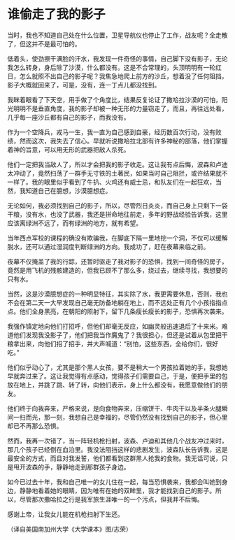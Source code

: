 # 谁偷走了我的影子

当时，我也不知道自己处在什么位置，卫星导航仪也停止了工作，战友呢？全走散了，但这并不是最可怕的。 

低着头，使劲擦干满脸的汗水，我发现一件奇怪的事情，自己脚下没有影子，无论我怎么转身，身后除了沙漠，什么都没有。这是不合常理的，头顶明明有一轮红日，怎么就照不出自己的影子呢？我焦急地爬上前方的沙丘，想着没了任何阻挡，影子大概就回来了，可是，没有，连一丁点儿都没找到。 

我眯着眼看了下天空，用手做了个角度比，结果反复论证了撒哈拉沙漠的可怕，阳光明明不是垂直角度，我的影子却被一种无形的力量窃走了，而且，再往远处看，几乎每一座沙丘都有自己的影子，而我没有。 

作为一个空降兵，戎马一生，我一直为自己感到自豪，经历数百次行动，没有败绩，然而这次，我失去了信心。早就听说撒哈拉北部有许多神秘的部落，他们掌握着神的旨意，可以用无形的武器把敌人杀死。 

他们一定把我当敌人了，所以才会把我的影子收走。这让我有点后悔，波森和卢迪太冲动了，竟然扫荡了一群手无寸铁的土著民，如果当时自己阻拦，或许结果就不一样了。我的眼里似乎看到了牛扒、火鸡还有威士忌，和队友们在一起狂欢，当然，我知道自己在臆想，沙漠臆想症。 

无论如何，我必须找到自己的影子，所以，尽管烈日炎炎，而自己身上只剩下一袋干粮，没有水，也没了武器，我还是拼命地往前走，多年的野战经验告诉我，这里应该离绿洲不远了，而有绿洲的地方，就有希望。 

当年西点军校的课程的确没有欺骗我，在脚底下隔一里地挖一个洞，不仅可以缓解脱水，还可以通过湿润度判断绿洲的方向。我成功了，赶在夜幕来临之前。 

夜幕不仅掩盖了我的行踪，还暂时驱走了我对影子的恐惧，找到一间奇怪的房子，竟然是用飞机的残骸建造的，但我已顾不了那么多，绕过去，继续寻找，我想要的只有水。 

当然，这是沙漠臆想症的一种明显特征，其实除了水，我更需要休息，否则，我也不会在第二天一大早发现自己毫无防备地躺在地上，而不远处正有几个小孩指指点点。他们全身黑亮，在朝阳的照射下，留下几条瘦长瘦长的影子，恐惧再次袭来。 

我强作镇定地向他们打招呼，但他们却毫无反应，如幽灵般迅速退后了十来米。难道他们发现我没影子了，他们把我当作魔鬼了？我很担心，但还是试着从包里把干粮拿出来，向他们招了招手，并大声喊道：“别怕，这些东西，全给你们，很好吃。” 

他们似乎动心了，尤其是那个黑人女孩，要不是稍大一个男孩拉着她的手，我想她早就奔过来了。这让我觉得有点感动，觉得孩子们需要自己，于是，便把手里的包放在地上，并跳了跳、转了转，向他们表示，身上什么都没有，我愿意做他们的朋友。 

他们终于向我奔来，严格来说，是向食物奔来，压缩饼干、牛肉干以及半条火腿瞬间一扫而光，那一刻，我想自己是幸福的，尽管仍然没有找到自己的影子，但心里却已不再那么恐惧。 

然而，我再一次错了，当一阵轻机枪扫射，波森、卢迪和其他几个战友冲过来时，那几个孩子已经倒在血泊里。我没法阻挡这样的悲剧发生，波森队长告诉我，这是最安全的方式，而且对我发誓，他们都看到这群黑人抢我的食物。我无话可说，只是甩开波森的手，静静地走到那群孩子身边。 

如今已过去十年，我和自己唯一的女儿住在一起，每当恐惧袭来，我都会叫她到身边，静静地看着她的眼睛，因为唯有在她的双眸里，我才能找到自己的影子。所以，尽管那次撒哈拉之行是我军旅生涯唯一的一个污点，但我并不后悔。 

感谢上帝，让我女儿能在机枪扫射下生还。 

（译自美国南加州大学《大学课本》图/志荣）